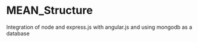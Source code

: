 # MEAN_Structure
Integration of node and express.js with angular.js and using mongodb as a database
